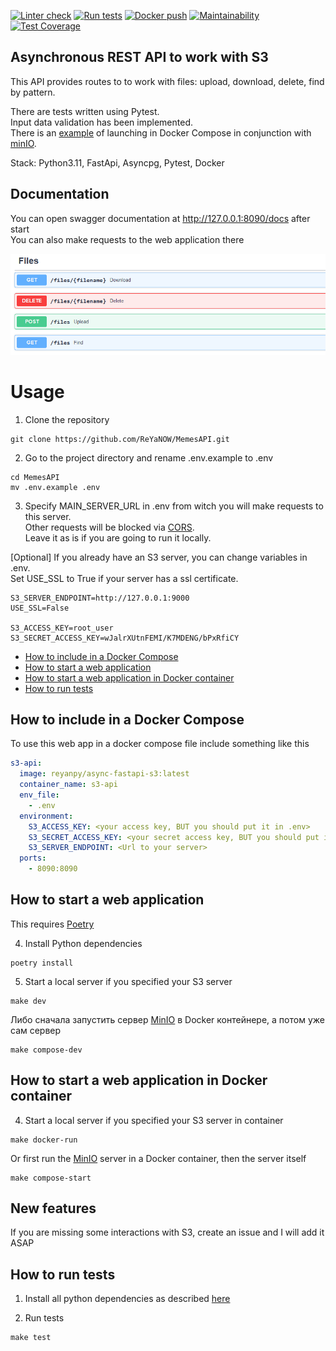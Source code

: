 [![Linter check](https://github.com/ReYaNOW/async-fastapi-s3/actions/workflows/linter_check.yml/badge.svg)](https://github.com/ReYaNOW/async-fastapi-s3/actions/workflows/linter_check.yml)
[![Run tests](https://github.com/ReYaNOW/async-fastapi-s3/actions/workflows/run_tests.yml/badge.svg)](https://github.com/ReYaNOW/async-fastapi-s3/actions/workflows/run_tests.yml)
[![Docker push](https://github.com/ReYaNOW/async-fastapi-s3/actions/workflows/docker_push.yml/badge.svg)](https://github.com/ReYaNOW/async-fastapi-s3/actions/workflows/docker_push.yml)
[![Maintainability](https://api.codeclimate.com/v1/badges/d8f91faaed7521df13d2/maintainability)](https://codeclimate.com/github/ReYaNOW/async-fastapi-s3/maintainability)
[![Test Coverage](https://api.codeclimate.com/v1/badges/d8f91faaed7521df13d2/test_coverage)](https://codeclimate.com/github/ReYaNOW/async-fastapi-s3/test_coverage)

## Asynchronous REST API to work with S3

This API provides routes to to work with files:
upload, download, delete, find by pattern.  

There are tests written using Pytest.   
Input data validation has been implemented.  
There is an [example](https://github.com/ReYaNOW/async-fastapi-s3/blob/main/docker-compose.yml)
of launching in Docker Compose in conjunction with [minIO](https://min.io/).  


Stack: Python3.11, FastApi, Asyncpg, Pytest, Docker

## Documentation
You can open swagger documentation at http://127.0.0.1:8090/docs after start  
You can also make requests to the web application there

![App preview](https://github.com/ReYaNOW/ReYaNOW/blob/main/Images/s3_preview.png?raw=true)

# Usage  
1. Clone the repository

```
git clone https://github.com/ReYaNOW/MemesAPI.git
```

2. Go to the project directory and rename .env.example to .env
  
```
cd MemesAPI
mv .env.example .env
```  
3. Specify MAIN_SERVER_URL in .env from witch you will make requests to this server.  
Other requests will be blocked via [CORS](https://developer.mozilla.org/ru/docs/Web/HTTP/CORS).  
Leave it as is if you are going to run it locally.  
  
[Optional] If you already have an S3 server, you can change variables in .env.    
Set USE_SSL to True if your server has a ssl certificate.  
```dotenv
S3_SERVER_ENDPOINT=http://127.0.0.1:9000
USE_SSL=False 

S3_ACCESS_KEY=root_user
S3_SECRET_ACCESS_KEY=wJalrXUtnFEMI/K7MDENG/bPxRfiCY
```  
- [How to include in a Docker Compose](#how-to-include-in-a-docker-compose-)
- [How to start a web application](#how-to-start-a-web-application-)
- [How to start a web application in Docker container](#How-to-start-a-web-application-in-Docker-container)
- [How to run tests](#How-to-run-tests)

## How to include in a Docker Compose  
To use this web app in a docker compose file include something like this  
```yaml
s3-api:
  image: reyanpy/async-fastapi-s3:latest
  container_name: s3-api
  env_file:
    - .env
  environment:
    S3_ACCESS_KEY: <your access key, BUT you should put it in .env>
    S3_SECRET_ACCESS_KEY: <your secret access key, BUT you should put it in .env>
    S3_SERVER_ENDPOINT: <Url to your server>
  ports:
    - 8090:8090
```

## How to start a web application  
This requires [Poetry](https://python-poetry.org/docs/#installing-with-pipx)  

4. Install Python dependencies
  
```
poetry install
```

5. Start a local server if you specified your S3 server
  
```
make dev
```

Либо сначала запустить сервер [MinIO](https://min.io/) в Docker контейнере, а потом уже сам сервер
  
```
make compose-dev
```

## How to start a web application in Docker container

4. Start a local server if you specified your S3 server in container
  
```
make docker-run
```

Or first run the [MinIO](https://min.io/) server in a Docker container,
then the server itself
  
```
make compose-start
```
  
## New features
If you are missing some interactions with S3,
create an issue and I will add it ASAP

## How to run tests
1. Install all python dependencies as described [here](#Usage-)

2. Run tests
  
```
make test
```
